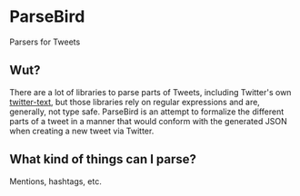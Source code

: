 ParseBird
=========

Parsers for Tweets

Wut?
---

There are a lot of libraries to parse parts of Tweets, including Twitter's own [twitter-text](https://github.com/twitter/twitter-text), but those libraries rely on regular expressions and are, generally, not type safe. ParseBird is an attempt to formalize the different parts of a tweet in a manner that would conform with the generated JSON when creating a new tweet via Twitter. 

What kind of things can I parse?
---

Mentions, hashtags, etc. 